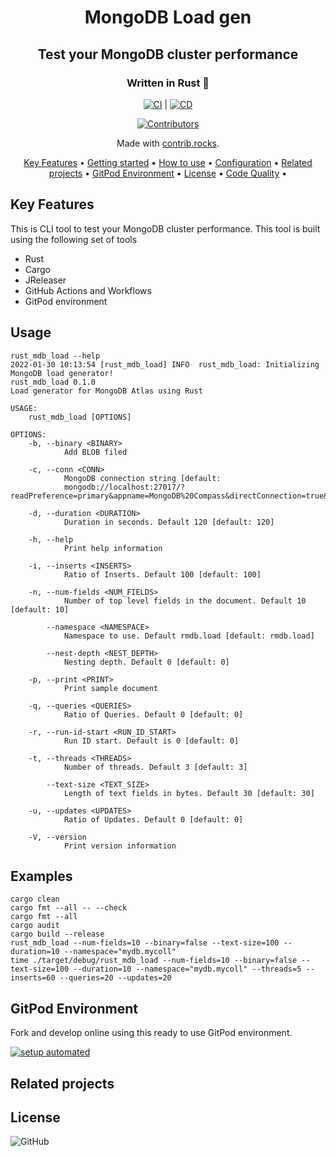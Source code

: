<!-- markdownlint-configure-file {
  "MD013": {
    "code_blocks": false,
    "tables": false
  },
  "MD033": false,
  "MD041": false
} -->

<div align="center">

# MongoDB Load gen
## Test your MongoDB cluster performance
### Written in Rust 🦀

[![CI](https://github.com/rrajesh1979/rust_mdb_load/actions/workflows/ci.yml/badge.svg)](https://github.com/rrajesh1979/rust_mdb_load/actions/workflows/ci.yml) | 
[![CD](https://github.com/rrajesh1979/rust_mdb_load/actions/workflows/cd.yml/badge.svg)](https://github.com/rrajesh1979/rust_mdb_load/actions/workflows/cd.yml)

<a href="https://github.com/rrajesh1979/rust_mdb_load/graphs/contributors">
  <img src="https://contrib.rocks/image?repo=rrajesh1979/rust_mdb_load"  alt="Contributors"/>
</a>

Made with [contrib.rocks](https://contrib.rocks).

[Key Features](#key-features) •
[Getting started](#getting-started) •
[How to use](#how-to-use) •
[Configuration](#configuration) •
[Related projects](#related-projects) •
[GitPod Environment](#gitpod-environment) •
[License](#license) •
[Code Quality](#code-quality) •

</div>

## Key Features
<div>
This is CLI tool to test your MongoDB cluster performance. This tool is built using the following set of tools
<ul>
    <li>Rust</li>
    <li>Cargo</li>
    <li>JReleaser</li>
    <li>GitHub Actions and Workflows</li>
    <li>GitPod environment</li>
</ul>
</div>


## Usage

```shell
rust_mdb_load --help
2022-01-30 10:13:54 [rust_mdb_load] INFO  rust_mdb_load: Initializing MongoDB load generator!
rust_mdb_load 0.1.0
Load generator for MongoDB Atlas using Rust

USAGE:
    rust_mdb_load [OPTIONS]

OPTIONS:
    -b, --binary <BINARY>
            Add BLOB filed

    -c, --conn <CONN>
            MongoDB connection string [default:
            mongodb://localhost:27017/?readPreference=primary&appname=MongoDB%20Compass&directConnection=true&ssl=false]

    -d, --duration <DURATION>
            Duration in seconds. Default 120 [default: 120]

    -h, --help
            Print help information

    -i, --inserts <INSERTS>
            Ratio of Inserts. Default 100 [default: 100]

    -n, --num-fields <NUM_FIELDS>
            Number of top level fields in the document. Default 10 [default: 10]

        --namespace <NAMESPACE>
            Namespace to use. Default rmdb.load [default: rmdb.load]

        --nest-depth <NEST_DEPTH>
            Nesting depth. Default 0 [default: 0]

    -p, --print <PRINT>
            Print sample document

    -q, --queries <QUERIES>
            Ratio of Queries. Default 0 [default: 0]

    -r, --run-id-start <RUN_ID_START>
            Run ID start. Default is 0 [default: 0]

    -t, --threads <THREADS>
            Number of threads. Default 3 [default: 3]

        --text-size <TEXT_SIZE>
            Length of text fields in bytes. Default 30 [default: 30]

    -u, --updates <UPDATES>
            Ratio of Updates. Default 0 [default: 0]

    -V, --version
            Print version information
```

## Examples
```shell
cargo clean
cargo fmt --all -- --check
cargo fmt --all
cargo audit
cargo build --release
rust_mdb_load --num-fields=10 --binary=false --text-size=100 --duration=10 --namespace="mydb.mycoll"
time ./target/debug/rust_mdb_load --num-fields=10 --binary=false --text-size=100 --duration=10 --namespace="mydb.mycoll" --threads=5 --inserts=60 --queries=20 --updates=20
```

## GitPod Environment
Fork and develop online using this ready to use GitPod environment.

[![setup automated](https://img.shields.io/badge/Gitpod-ready_to_code-orange?logo=gitpod)](https://gitpod.io/from-referrer/)

## Related projects


## License

![GitHub](https://img.shields.io/github/license/rrajesh1979/rust_mdb_load)
